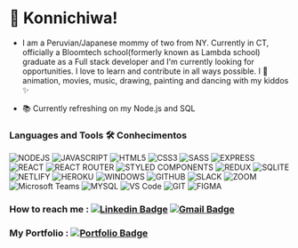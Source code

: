 <h1> 👋 Konnichiwa!</h1>


- I am a Peruvian/Japanese mommy of two from NY. Currently in CT, officially a Bloomtech school(formerly known as Lambda school) graduate as a Full stack developer and I'm currently looking for opportunities. I love to learn and contribute in all ways possible. I 💙 animation, movies, music, drawing, painting and dancing with my kiddos ✨ 


- 📚 Currently refreshing on my Node.js and SQL

### Languages and Tools 🛠 Conhecimentos  

![NODEJS](https://img.shields.io/badge/Node.js-43853D?style=for-the-badge&logo=node.js&logoColor=white)
![JAVASCRIPT](https://img.shields.io/badge/JavaScript-323330?style=for-the-badge&logo=javascript&logoColor=F7DF1E)
![HTML5](https://img.shields.io/badge/HTML5-E34F26?style=for-the-badge&logo=html5&logoColor=white)
![CSS3](https://img.shields.io/badge/CSS3-1572B6?style=for-the-badge&logo=css3&logoColor=white)
![SASS](https://img.shields.io/badge/Sass-CC6699?style=for-the-badge&logo=sass&logoColor=white)
![EXPRESS](https://img.shields.io/badge/Express.js-404D59?style=for-the-badge)
![REACT](https://img.shields.io/badge/React-20232A?style=for-the-badge&logo=react&logoColor=61DAFB)
![REACT ROUTER](https://img.shields.io/badge/React_Router-CA4245?style=for-the-badge&logo=react-router&logoColor=white)
![STYLED COMPONENTS](https://img.shields.io/badge/styled--components-DB7093?style=for-the-badge&logo=styled-components&logoColor=white)
![REDUX](https://img.shields.io/badge/Redux-593D88?style=for-the-badge&logo=redux&logoColor=white)
![SQLITE](https://img.shields.io/badge/SQLite-07405E?style=for-the-badge&logo=sqlite&logoColor=white)
![NETLIFY](https://img.shields.io/badge/Netlify-00C7B7?style=for-the-badge&logo=netlify&logoColor=white)
![HEROKU](https://img.shields.io/badge/Heroku-430098?style=for-the-badge&logo=heroku&logoColor=white)
![WINDOWS](https://img.shields.io/badge/Windows-0078D6?style=for-the-badge&logo=windows&logoColor=white)
![GITHUB](https://img.shields.io/badge/GitHub-100000?style=for-the-badge&logo=github&logoColor=white)
![SLACK](https://img.shields.io/badge/Slack-4A154B?style=for-the-badge&logo=slack&logoColor=white)
![ZOOM](https://img.shields.io/badge/Zoom-2D8CFF?style=for-the-badge&logo=zoom&logoColor=white)
![Microsoft Teams](https://img.shields.io/badge/Microsoft_Teams-6264A7?style=for-the-badge&logo=microsoft-teams&logoColor=white)
![MYSQL](https://img.shields.io/badge/MySQL-00000F?style=for-the-badge&logo=mysql&logoColor=white)
![VS Code](http://img.shields.io/badge/-VS%20Code-007ACC?style=flat-square&logo=visual-studio-code)
![GIT](https://img.shields.io/badge/-Git-black?style=flat-square&logo=git)
![FIGMA](http://img.shields.io/badge/-Figma-30333c?style=flat-square&logo=figma&logoColor=ffffff)

### How to reach me : [![Linkedin Badge](https://img.shields.io/badge/-Stefxm-blue?style=flat-square&logo=Linkedin&logoColor=white&link=https://www.linkedin.com/in/Stefxm/)](https://www.linkedin.com/in/Stefxm/) [![Gmail Badge](https://img.shields.io/badge/-Smairenax-c14438?style=flat-square&logo=Gmail&logoColor=white&link=mailto:Smairenax@gmail.com)](mailto:Smairenax@gmail.com)

### My Portfolio : [![Portfolio Badge](https://img.shields.io/badge/-Smairenax-430098?style=flat-square&logo=white&link=https://smairenaxportfolio.netlify.app/)](https://smairenaxportfolio.netlify.app/)
